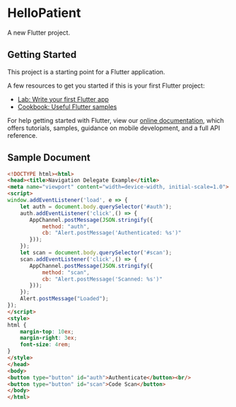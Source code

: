 # HelloPatient

A new Flutter project.

## Getting Started

This project is a starting point for a Flutter application.

A few resources to get you started if this is your first Flutter project:

- [Lab: Write your first Flutter app](https://flutter.dev/docs/get-started/codelab)
- [Cookbook: Useful Flutter samples](https://flutter.dev/docs/cookbook)

For help getting started with Flutter, view our
[online documentation](https://flutter.dev/docs), which offers tutorials,
samples, guidance on mobile development, and a full API reference.

## Sample Document

```html
<!DOCTYPE html><html>
<head><title>Navigation Delegate Example</title>
<meta name="viewport" content="width=device-width, initial-scale=1.0">
<script>
window.addEventListener('load', e => {
    let auth = document.body.querySelector('#auth');
    auth.addEventListener('click',() => {
       AppChannel.postMessage(JSON.stringify({
           method: "auth",
           cb: "Alert.postMessage('Authenticated: %s')"
       }));
    });
    let scan = document.body.querySelector('#scan');
    scan.addEventListener('click',() => {
       AppChannel.postMessage(JSON.stringify({
           method: "scan",
           cb: "Alert.postMessage('Scanned: %s')"
       }));
    });
    Alert.postMessage("Loaded");
});
</script>
<style>
html {
    margin-top: 10ex;
    margin-right: 3ex;
    font-size: 4rem;
}
</style>
</head>
<body>
<button type="button" id="auth">Authenticate</button><br/>
<button type="button" id="scan">Code Scan</button>
</body>
</html>

